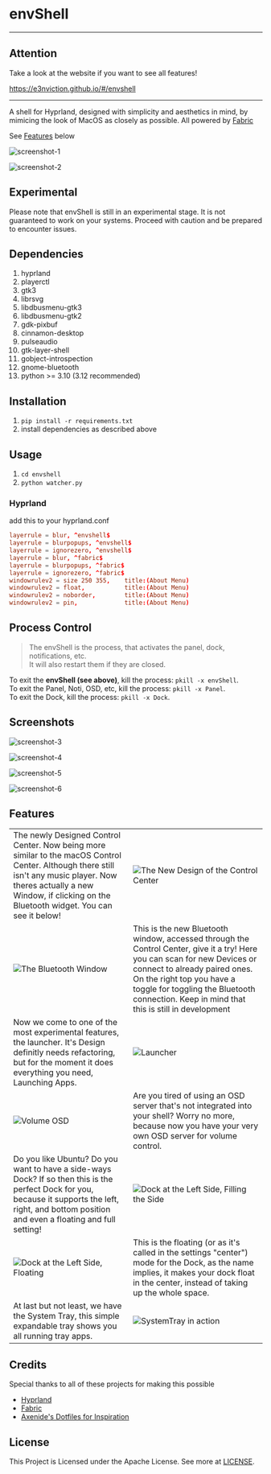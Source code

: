 # envShell

---

## Attention
Take a look at the website if you want to see all features!

https://e3nviction.github.io/#/envshell

---

A shell for Hyprland, designed with simplicity and aesthetics in mind, by mimicing the look of MacOS as closely as possible.
All powered by [Fabric](https://github.com/Fabric-Development/fabric)

See [Features](#features) below

![screenshot-1](https://raw.githubusercontent.com/E3nviction/envshell/refs/heads/master/assets/screenshot-1.png)

![screenshot-2](https://raw.githubusercontent.com/E3nviction/envshell/refs/heads/master/assets/screenshot-2.png)

## Experimental

Please note that envShell is still in an experimental stage. It is not guaranteed to work on your systems. Proceed with caution and be prepared to encounter issues.

## Dependencies

1. hyprland
2. playerctl
3. gtk3
4. librsvg
5. libdbusmenu-gtk3
6. libdbusmenu-gtk2
7. gdk-pixbuf
8. cinnamon-desktop
9. pulseaudio
10. gtk-layer-shell
11. gobject-introspection
12. gnome-bluetooth
13. python >= 3.10 (3.12 recommended)

## Installation

1. `pip install -r requirements.txt`
2. install dependencies as described above

## Usage

1. `cd envshell`
2. `python watcher.py`

### Hyprland

add this to your hyprland.conf

```conf
layerrule = blur, ^envshell$
layerrule = blurpopups, ^envshell$
layerrule = ignorezero, ^envshell$
layerrule = blur, ^fabric$
layerrule = blurpopups, ^fabric$
layerrule = ignorezero, ^fabric$
windowrulev2 = size 250 355,    title:(About Menu)
windowrulev2 = float,           title:(About Menu)
windowrulev2 = noborder,        title:(About Menu)
windowrulev2 = pin,             title:(About Menu)
```

## Process Control

> The envShell is the process, that activates the panel, dock, notifications, etc.  
> It will also restart them if they are closed.

To exit the **envShell (see above)**, kill the process: `pkill -x envShell`.  
To exit the Panel, Noti, OSD, etc, kill the process: `pkill -x Panel`.  
To exit the Dock, kill the process: `pkill -x Dock`.  

## Screenshots

![screenshot-3](https://raw.githubusercontent.com/E3nviction/envshell/refs/heads/master/assets/screenshot-3.png)

![screenshot-4](https://raw.githubusercontent.com/E3nviction/envshell/refs/heads/master/assets/screenshot-4.png)

![screenshot-5](https://raw.githubusercontent.com/E3nviction/envshell/refs/heads/master/assets/screenshot-5.png)

![screenshot-6](https://raw.githubusercontent.com/E3nviction/envshell/refs/heads/master/assets/screenshot-6.png)

## Features

| | |
| --- | --- |
| The newly Designed Control Center. Now being more similar to the macOS Control Center. Although there still isn't any music player. Now theres actually a new Window, if clicking on the Bluetooth widget. You can see it below! | ![The New Design of the Control Center](https://raw.githubusercontent.com/E3nviction/envshell/refs/heads/master/assets/screenshot-new-cc.png) |
| ![The Bluetooth Window](https://raw.githubusercontent.com/E3nviction/envshell/refs/heads/master/assets/screenshot-bluetooth.png) | This is the new Bluetooth window, accessed through the Control Center, give it a try! Here you can scan for new Devices or connect to already paired ones. On the right top you have a toggle for toggling the Bluetooth connection. Keep in mind that this is still in development |
| Now we come to one of the most experimental features, the launcher. It's Design definitly needs refactoring, but for the moment it does everything you need, Launching Apps. | ![Launcher](https://raw.githubusercontent.com/E3nviction/envshell/refs/heads/master/assets/screenshot-launcher.png) |
| ![Volume OSD](https://raw.githubusercontent.com/E3nviction/envshell/refs/heads/master/assets/screenshot-osd.png) | Are you tired of using an OSD server that's not integrated into your shell? Worry no more, because now you have your very own OSD server for volume control. |
| Do you like Ubuntu? Do you want to have a side-ways Dock? If so then this is the perfect Dock for you, because it supports the left, right, and bottom position and even a floating and full setting! | ![Dock at the Left Side, Filling the Side](https://raw.githubusercontent.com/E3nviction/envshell/refs/heads/master/assets/screenshot-left-dock-full.png) |
| ![Dock at the Left Side, Floating](https://raw.githubusercontent.com/E3nviction/envshell/refs/heads/master/assets/screenshot-left-dock-center.png) | This is the floating (or as it's called in the settings "center") mode for the Dock, as the name implies, it makes your dock float in the center, instead of taking up the whole space. |
| At last but not least, we have the System Tray, this simple expandable tray shows you all running tray apps. | ![SystemTray in action](https://raw.githubusercontent.com/E3nviction/envshell/refs/heads/master/assets/screenshot-systray.png) |

## Credits

Special thanks to all of these projects for making this possible

- [Hyprland](https://github.com/hyprwm/Hyprland)
- [Fabric](https://github.com/Fabric-Development/fabric)
- [Axenide's Dotfiles for Inspiration](https://github.com/Axenide/Dotfiles)

## License

This Project is Licensed under the Apache License. See more at [LICENSE](license).
